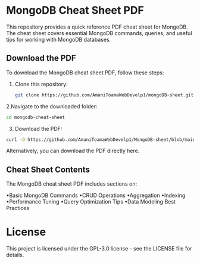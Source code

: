 # MongoDB Cheat Sheet PDF

This repository provides a quick reference PDF cheat sheet for MongoDB. The cheat sheet covers essential MongoDB commands, queries, and useful tips for working with MongoDB databases.

## Download the PDF

To download the MongoDB cheat sheet PDF, follow these steps:

1. Clone this repository:
   ```bash
   git clone https://github.com/AmaniToamaWebDevelp1/mongoDB-sheet.git
   ```

2.Navigate to the downloaded folder:

```bash
cd mongodb-cheat-sheet
```
3. Download the PDF:

```bash
curl -O https://github.com/AmaniToamaWebDevelp1/MongoDB-sheet/blob/main/MongoDB-sheet_MongoDB%20cheatsheet.pdf%20at%20main%20%C2%B7%20AmaniToamaWebDevelp1_MongoDB-sheet
```
Alternatively, you can download the PDF directly here.

## Cheat Sheet Contents
The MongoDB cheat sheet PDF includes sections on:

•Basic MongoDB Commands
•CRUD Operations
•Aggregation
•Indexing
•Performance Tuning
•Query Optimization Tips
•Data Modeling Best Practices


# License
This project is licensed under the GPL-3.0 license - see the LICENSE file for details.
